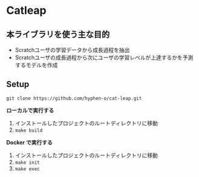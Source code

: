 # Catleap

## 本ライブラリを使う主な目的

- Scratchユーザの学習データから成長過程を抽出
- Scratchユーザの成長過程から次にユーザの学習レベルが上達するかを予測するモデルを作成

## Setup

`git clone https://github.com/hyphen-o/cat-leap.git`

**ローカルで実行する**

1. インストールしたプロジェクトのルートディレクトリに移動
2. `make build`

**Docker で実行する**

1. インストールしたプロジェクトのルートディレクトリに移動
2. `make init`
3. `make exec`
